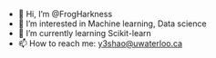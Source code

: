 - 👋 Hi, I’m @FrogHarkness
- 👀 I’m interested in Machine learning, Data science
- 🌱 I’m currently learning Scikit-learn
- 📫 How to reach me: y3shao@uwaterloo.ca

<!---
FrogHarkness/FrogHarkness is a ✨ special ✨ repository because its `README.md` (this file) appears on your GitHub profile.
You can click the Preview link to take a look at your changes.
--->
